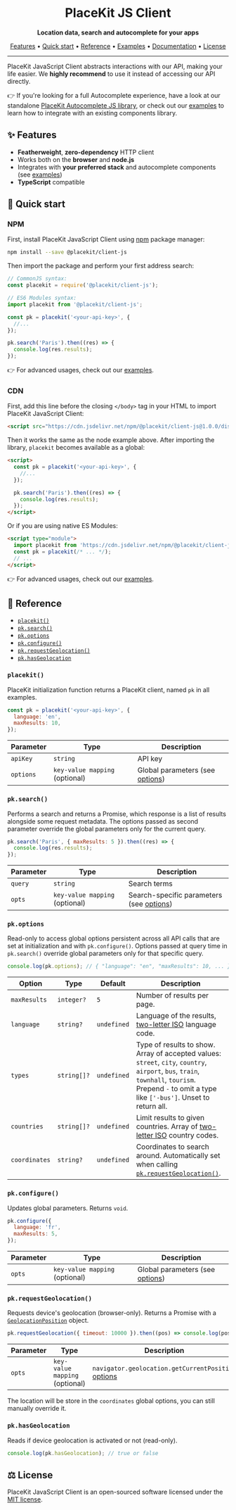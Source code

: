 <h1 align="center">
  PlaceKit JS Client
</h1>

<p align="center">
  <b>Location data, search and autocomplete for your apps</b>
</p>

<p align="center">
  <a href="#-features">Features</a> • 
  <a href="#-quick-start">Quick start</a> • 
  <a href="#-reference">Reference</a> • 
  <a href="./examples">Examples</a> • 
  <a href="https://placekit.io/docs">Documentation</a> • 
  <a href="#%EF%B8%8F-license">License</a>
</p>

---

PlaceKit JavaScript Client abstracts interactions with our API, making your life easier. We **highly recommend** to use it instead of accessing our API directly.

👉 If you're looking for a full Autocomplete experience, have a look at our standalone [PlaceKit Autocomplete JS library](https://github.com/placekit/autocomplete-js), or check out our [examples](./examples) to learn how to integrate with an existing components library.

## ✨ Features

- **Featherweight**, **zero-dependency** HTTP client
- Works both on the **browser** and **node.js**
- Integrates with **your preferred stack** and autocomplete components (see [examples](./examples))
- **TypeScript** compatible

## 🎯 Quick start

### NPM

First, install PlaceKit JavaScript Client using [npm](https://docs.npmjs.com/getting-started) package manager:

```sh
npm install --save @placekit/client-js
```

Then import the package and perform your first address search:

```js
// CommonJS syntax:
const placekit = require('@placekit/client-js');

// ES6 Modules syntax:
import placekit from '@placekit/client-js';

const pk = placekit('<your-api-key>', {
  //...
});

pk.search('Paris').then((res) => {
  console.log(res.results);
});
```

👉 For advanced usages, check out our [examples](./examples).

### CDN

First, add this line before the closing `</body>` tag in your HTML to import PlaceKit JavaScript Client:

```html
<script src="https://cdn.jsdelivr.net/npm/@placekit/client-js@1.0.0/dist/placekit.umd.js"></script>
```

Then it works the same as the node example above.
After importing the library, `placekit` becomes available as a global:

```html
<script>
  const pk = placekit('<your-api-key>', {
    //...
  });

  pk.search('Paris').then((res) => {
    console.log(res.results);
  });
</script>
```

Or if you are using native ES Modules:

```html
<script type="module">
  import placekit from 'https://cdn.jsdelivr.net/npm/@placekit/client-js@1.0.0/dist/placekit.esm.js';
  const pk = placekit(/* ... */);
  // ...
</script>
```

👉 For advanced usages, check out our [examples](./examples).

## 🧰 Reference

- [`placekit()`](#placekit)
- [`pk.search()`](#pksearch)
- [`pk.options`](#pkoptions)
- [`pk.configure()`](#pkconfigure)
- [`pk.requestGeolocation()`](#pkrequestGeolocation)
- [`pk.hasGeolocation`](#pkhasGeolocation)

### `placekit()`

PlaceKit initialization function returns a PlaceKit client, named `pk` in all examples.

```js
const pk = placekit('<your-api-key>', {
  language: 'en',
  maxResults: 10,
});
```

| Parameter | Type | Description |
| --- | --- | --- |
| `apiKey` | `string` | API key |
| `options` | `key-value mapping` (optional) | Global parameters (see [options](#pkoptions)) |

### `pk.search()`

Performs a search and returns a Promise, which response is a list of results alongside some request metadata.
The options passed as second parameter override the global parameters only for the current query.

```js
pk.search('Paris', { maxResults: 5 }).then((res) => {
  console.log(res.results);
});
```

| Parameter | Type | Description |
| --- | --- | --- |
| `query` | `string` | Search terms |
| `opts` | `key-value mapping` (optional) | Search-specific parameters (see [options](#pkoptions)) |

### `pk.options`

Read-only to access global options persistent across all API calls that are set at initialization and with `pk.configure()`.
Options passed at query time in `pk.search()` override global parameters only for that specific query.

```js
console.log(pk.options); // { "language": "en", "maxResults": 10, ... }
```

| Option | Type | Default | Description |
| --- | --- | --- | --- |
| `maxResults` | `integer?` | `5` | Number of results per page. |
| `language` | `string?` | `undefined` | Language of the results, [two-letter ISO](https://en.wikipedia.org/wiki/List_of_ISO_639-1_codes) language code. |
| `types` | `string[]?` | `undefined` | Type of results to show. Array of accepted values: `street`, `city`, `country`, `airport`, `bus`, `train`, `townhall`, `tourism`. Prepend `-` to omit a type like `['-bus']`. Unset to return all. |
| `countries` | `string[]?` | `undefined` | Limit results to given countries. Array of [two-letter ISO](https://en.wikipedia.org/wiki/ISO_3166-1_alpha-2) country codes. |
| `coordinates` | `string?` | `undefined` | Coordinates to search around. Automatically set when calling [`pk.requestGeolocation()`](#pkrequestGeolocation). |

### `pk.configure()`

Updates global parameters. Returns `void`.

```js
pk.configure({
  language: 'fr',
  maxResults: 5,
});
```

| Parameter | Type | Description |
| --- | --- | --- |
| `opts` | `key-value mapping` (optional) | Global parameters (see [options](#pkoptions)) |

### `pk.requestGeolocation()`

Requests device's geolocation (browser-only). Returns a Promise with a [`GeolocationPosition`](https://developer.mozilla.org/en-US/docs/Web/API/GeolocationPosition) object.

```js
pk.requestGeolocation({ timeout: 10000 }).then((pos) => console.log(pos.coords));
```

| Parameter | Type | Description |
| --- | --- | --- |
| `opts` | `key-value mapping` (optional) | `navigator.geolocation.getCurrentPosition` [options](https://developer.mozilla.org/en-US/docs/Web/API/Geolocation/getCurrentPosition) |

The location will be store in the `coordinates` global options, you can still manually override it.

### `pk.hasGeolocation`

Reads if device geolocation is activated or not (read-only).

```js
console.log(pk.hasGeolocation); // true or false
```

## ⚖️ License

PlaceKit JavaScript Client is an open-sourced software licensed under the [MIT license](./LICENSE).
